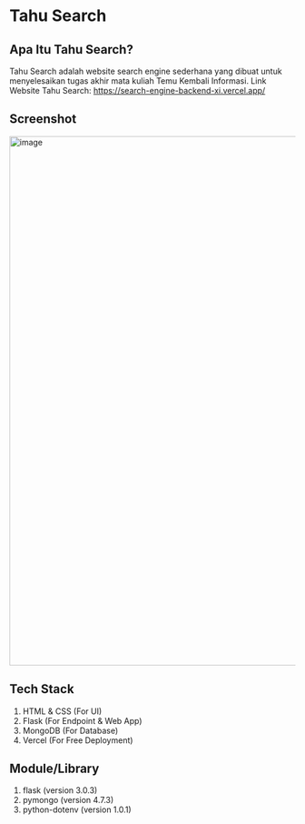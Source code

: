 # Tahu Search

## Apa Itu Tahu Search?
Tahu Search adalah website search engine sederhana yang dibuat untuk menyelesaikan tugas akhir mata kuliah Temu Kembali Informasi.
Link Website Tahu Search: https://search-engine-backend-xi.vercel.app/

## Screenshot
<img width="1914" height="931" alt="image" src="https://github.com/user-attachments/assets/10173e1b-bb8e-40da-93da-dede6666ee65" />

## Tech Stack
1. HTML & CSS (For UI)
2. Flask (For Endpoint & Web App)
3. MongoDB (For Database)
4. Vercel (For Free Deployment)

## Module/Library
1. flask (version 3.0.3)
2. pymongo (version 4.7.3)
3. python-dotenv (version 1.0.1)
